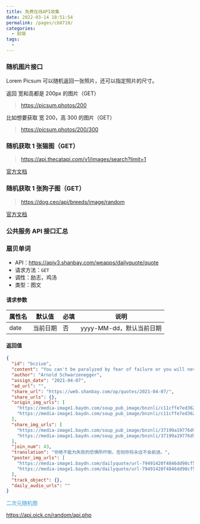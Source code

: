 ```yaml
---
title: 免费在线API收集
date: 2022-03-14 18:51:54
permalink: /pages/cb8710/
categories:
  - 前端
tags:
  -
---
```


### 随机图片接口

Lorem Picsum 可以随机返回一张照片，还可以指定照片的尺寸。

返回 宽和高都是 200px 的图片（GET）

> https://picsum.photos/200

比如想要获取 宽 200，高 300 的图片（GET）

> https://picsum.photos/200/300

### 随机获取 1 张猫图（GET）

> https://api.thecatapi.com/v1/images/search?limit=1

[官方文档](https://docs.thecatapi.com/)

### 随机获取 1 张狗子图（GET）

> https://dog.ceo/api/breeds/image/random

[官方文档](https://dog.ceo/dog-api/documentation/)

### 公共服务 API 接口汇总

[](https://github.com/JasonMa2015/api)

### 扇贝单词

- API：https://apiv3.shanbay.com/weapps/dailyquote/quote
- 请求方法：`GET`
- 调性：励志，鸡汤
- 类型：图文

#### 请求参数

| 属性名 | 默认值   | 必填 | 说明                     |
| ------ | -------- | ---- | ------------------------ |
| date   | 当前日期 | 否   | yyyy-MM-dd，默认当前日期 |

#### 返回值

```json
{
  "id": "bcziue",
  "content": "You can't be paralyzed by fear of failure or you will never push yourself.",
  "author": "Arnold Schwarzenegger",
  "assign_date": "2021-04-07",
  "ad_url": "",
  "share_url": "https://web.shanbay.com/op/quotes/2021-04-07/",
  "share_urls": {},
  "origin_img_urls": [
    "https://media-image1.baydn.com/soup_pub_image/bnznli/c11cffe7ed36219ee44dfee79ceecba4.77390287ed79259b02d8bd7d06f67169.jpeg",
    "https://media-image1.baydn.com/soup_pub_image/bnznli/c11cffe7ed36219ee44dfee79ceecba4.77390287ed79259b02d8bd7d06f67169.jpeg"
  ],
  "share_img_urls": [
    "https://media-image1.baydn.com/soup_pub_image/bnznli/37199a19776d9681c9ccc76d189adc11.6f739349c4584f8b5a050884cd741fae.jpeg",
    "https://media-image1.baydn.com/soup_pub_image/bnznli/37199a19776d9681c9ccc76d189adc11.6f739349c4584f8b5a050884cd741fae.jpeg"
  ],
  "join_num": 43,
  "translation": "你绝不能为失败的恐惧所吓倒，否则你将永远不会前进。",
  "poster_img_urls": [
    "https://media-image1.baydn.com/dailyquote/url-79491420f4846dd98cf5b61d5f5381fee98a7b3159349a07334d78acb4d90343.jpg?x-oss-process=image/quality,Q_80/format,webp",
    "https://media-image1.baydn.com/dailyquote/url-79491420f4846dd98cf5b61d5f5381fee98a7b3159349a07334d78acb4d90343.jpg?x-oss-process=image/quality,Q_80/format,webp"
  ],
  "track_object": {},
  "daily_audio_urls": ""
}
```


<font color=#3498db>二次元随机图</font>

https://api.oick.cn/random/api.php